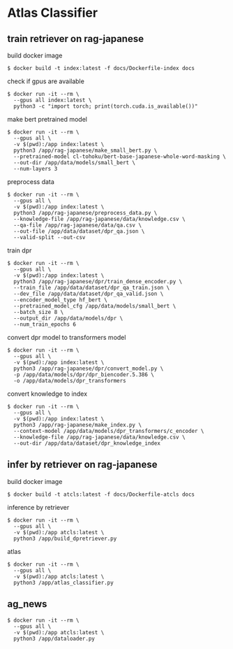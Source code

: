 # Atlas Classifier

## train retriever on rag-japanese

build docker image

```shell
$ docker build -t index:latest -f docs/Dockerfile-index docs
```

check if gpus are available

```shell
$ docker run -it --rm \
  --gpus all index:latest \
  python3 -c "import torch; print(torch.cuda.is_available())"
```

make bert pretrained model

```shell
$ docker run -it --rm \
  --gpus all \
  -v $(pwd):/app index:latest \
  python3 /app/rag-japanese/make_small_bert.py \
  --pretrained-model cl-tohoku/bert-base-japanese-whole-word-masking \
  --out-dir /app/data/models/small_bert \
  --num-layers 3
```

preprocess data

```shell
$ docker run -it --rm \
  --gpus all \
  -v $(pwd):/app index:latest \
  python3 /app/rag-japanese/preprocess_data.py \
  --knowledge-file /app/rag-japanese/data/knowledge.csv \
  --qa-file /app/rag-japanese/data/qa.csv \
  --out-file /app/data/dataset/dpr_qa.json \
  --valid-split --out-csv
```

train dpr

```shell
$ docker run -it --rm \
  --gpus all \
  -v $(pwd):/app index:latest \
  python3 /app/rag-japanese/dpr/train_dense_encoder.py \
  --train_file /app/data/dataset/dpr_qa_train.json \
  --dev_file /app/data/dataset/dpr_qa_valid.json \
  --encoder_model_type hf_bert \
  --pretrained_model_cfg /app/data/models/small_bert \
  --batch_size 8 \
  --output_dir /app/data/models/dpr \
  --num_train_epochs 6
```

convert dpr model to transformers model

```shell
$ docker run -it --rm \
  --gpus all \
  -v $(pwd):/app index:latest \
  python3 /app/rag-japanese/dpr/convert_model.py \
  -p /app/data/models/dpr/dpr_biencoder.5.386 \
  -o /app/data/models/dpr_transformers
```

convert knowledge to index

```shell
$ docker run -it --rm \
  --gpus all \
  -v $(pwd):/app index:latest \
  python3 /app/rag-japanese/make_index.py \
  --context-model /app/data/models/dpr_transformers/c_encoder \
  --knowledge-file /app/rag-japanese/data/knowledge.csv \
  --out-dir /app/data/dataset/dpr_knowledge_index
```

## infer by retriever on rag-japanese

build docker image

```shell
$ docker build -t atcls:latest -f docs/Dockerfile-atcls docs
```

inference by retriever

```shell
$ docker run -it --rm \
  --gpus all \
  -v $(pwd):/app atcls:latest \
  python3 /app/build_dpretriever.py
```

atlas

```shell
$ docker run -it --rm \
  --gpus all \
  -v $(pwd):/app atcls:latest \
  python3 /app/atlas_classifier.py
```

## ag_news

```shell
$ docker run -it --rm \
  --gpus all \
  -v $(pwd):/app atcls:latest \
  python3 /app/dataloader.py
```


